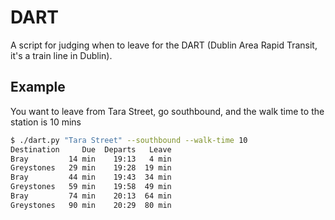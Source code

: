 # DART
A script for judging when to leave for the DART (Dublin Area Rapid Transit, it's a train line in Dublin).

## Example
You want to leave from Tara Street, go southbound, and the walk time to the station is 10 mins
```bash
$ ./dart.py "Tara Street" --southbound --walk-time 10
Destination     Due  Departs   Leave
Bray         14 min    19:13   4 min
Greystones   29 min    19:28  19 min
Bray         44 min    19:43  34 min
Greystones   59 min    19:58  49 min
Bray         74 min    20:13  64 min
Greystones   90 min    20:29  80 min
```
